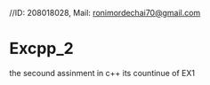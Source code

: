 //ID: 208018028, Mail: ronimordechai70@gmail.com
# Excpp_2
the secound assinment in c++ its countinue of EX1
